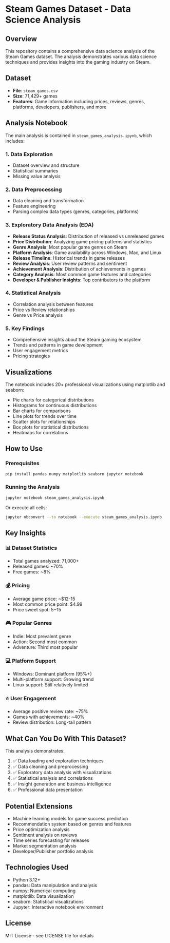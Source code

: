 # Steam Games Dataset - Data Science Analysis

## Overview
This repository contains a comprehensive data science analysis of the Steam Games dataset. The analysis demonstrates various data science techniques and provides insights into the gaming industry on Steam.

## Dataset
- **File**: `steam_games.csv`
- **Size**: 71,429+ games
- **Features**: Game information including prices, reviews, genres, platforms, developers, publishers, and more

## Analysis Notebook
The main analysis is contained in `steam_games_analysis.ipynb`, which includes:

### 1. Data Exploration
- Dataset overview and structure
- Statistical summaries
- Missing value analysis

### 2. Data Preprocessing
- Data cleaning and transformation
- Feature engineering
- Parsing complex data types (genres, categories, platforms)

### 3. Exploratory Data Analysis (EDA)
- **Release Status Analysis**: Distribution of released vs unreleased games
- **Price Distribution**: Analyzing game pricing patterns and statistics
- **Genre Analysis**: Most popular game genres on Steam
- **Platform Analysis**: Game availability across Windows, Mac, and Linux
- **Release Timeline**: Historical trends in game releases
- **Review Analysis**: User review patterns and sentiment
- **Achievement Analysis**: Distribution of achievements in games
- **Category Analysis**: Most common game features and categories
- **Developer & Publisher Insights**: Top contributors to the platform

### 4. Statistical Analysis
- Correlation analysis between features
- Price vs Review relationships
- Genre vs Price analysis

### 5. Key Findings
- Comprehensive insights about the Steam gaming ecosystem
- Trends and patterns in game development
- User engagement metrics
- Pricing strategies

## Visualizations
The notebook includes 20+ professional visualizations using matplotlib and seaborn:
- Pie charts for categorical distributions
- Histograms for continuous distributions
- Bar charts for comparisons
- Line plots for trends over time
- Scatter plots for relationships
- Box plots for statistical distributions
- Heatmaps for correlations

## How to Use

### Prerequisites
```bash
pip install pandas numpy matplotlib seaborn jupyter notebook
```

### Running the Analysis
```bash
jupyter notebook steam_games_analysis.ipynb
```

Or execute all cells:
```bash
jupyter nbconvert --to notebook --execute steam_games_analysis.ipynb
```

## Key Insights

### 📊 Dataset Statistics
- Total games analyzed: 71,000+
- Released games: ~70%
- Free games: ~8%

### 💰 Pricing
- Average game price: ~$12-15
- Most common price point: $4.99
- Price sweet spot: $5-$15

### 🎮 Popular Genres
- Indie: Most prevalent genre
- Action: Second most common
- Adventure: Third most popular

### 💻 Platform Support
- Windows: Dominant platform (95%+)
- Multi-platform support: Growing trend
- Linux support: Still relatively limited

### ⭐ User Engagement
- Average positive review rate: ~75%
- Games with achievements: ~40%
- Review distribution: Long-tail pattern

## What Can You Do With This Dataset?

This analysis demonstrates:
1. ✅ Data loading and exploration techniques
2. ✅ Data cleaning and preprocessing
3. ✅ Exploratory data analysis with visualizations
4. ✅ Statistical analysis and correlations
5. ✅ Insight generation and business intelligence
6. ✅ Professional data presentation

## Potential Extensions
- Machine learning models for game success prediction
- Recommendation system based on genres and features
- Price optimization analysis
- Sentiment analysis on reviews
- Time series forecasting for releases
- Market segmentation analysis
- Developer/Publisher portfolio analysis

## Technologies Used
- Python 3.12+
- pandas: Data manipulation and analysis
- numpy: Numerical computing
- matplotlib: Data visualization
- seaborn: Statistical visualizations
- Jupyter: Interactive notebook environment

## License
MIT License - see LICENSE file for details
